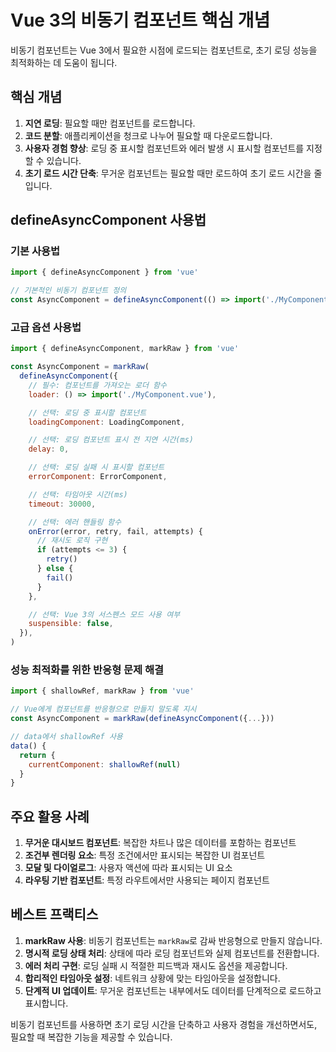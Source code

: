 # Vue 3의 비동기 컴포넌트 핵심 개념

비동기 컴포넌트는 Vue 3에서 필요한 시점에 로드되는 컴포넌트로, 초기 로딩 성능을 최적화하는 데 도움이 됩니다.

## 핵심 개념

1. **지연 로딩**: 필요할 때만 컴포넌트를 로드합니다.
2. **코드 분할**: 애플리케이션을 청크로 나누어 필요할 때 다운로드합니다.
3. **사용자 경험 향상**: 로딩 중 표시할 컴포넌트와 에러 발생 시 표시할 컴포넌트를 지정할 수 있습니다.
4. **초기 로드 시간 단축**: 무거운 컴포넌트는 필요할 때만 로드하여 초기 로드 시간을 줄입니다.

## defineAsyncComponent 사용법

### 기본 사용법

```javascript
import { defineAsyncComponent } from 'vue'

// 기본적인 비동기 컴포넌트 정의
const AsyncComponent = defineAsyncComponent(() => import('./MyComponent.vue'))
```

### 고급 옵션 사용법

```javascript
import { defineAsyncComponent, markRaw } from 'vue'

const AsyncComponent = markRaw(
  defineAsyncComponent({
    // 필수: 컴포넌트를 가져오는 로더 함수
    loader: () => import('./MyComponent.vue'),

    // 선택: 로딩 중 표시할 컴포넌트
    loadingComponent: LoadingComponent,

    // 선택: 로딩 컴포넌트 표시 전 지연 시간(ms)
    delay: 0,

    // 선택: 로딩 실패 시 표시할 컴포넌트
    errorComponent: ErrorComponent,

    // 선택: 타임아웃 시간(ms)
    timeout: 30000,

    // 선택: 에러 핸들링 함수
    onError(error, retry, fail, attempts) {
      // 재시도 로직 구현
      if (attempts <= 3) {
        retry()
      } else {
        fail()
      }
    },

    // 선택: Vue 3의 서스펜스 모드 사용 여부
    suspensible: false,
  }),
)
```

### 성능 최적화를 위한 반응형 문제 해결

```javascript
import { shallowRef, markRaw } from 'vue'

// Vue에게 컴포넌트를 반응형으로 만들지 말도록 지시
const AsyncComponent = markRaw(defineAsyncComponent({...}))

// data에서 shallowRef 사용
data() {
  return {
    currentComponent: shallowRef(null)
  }
}
```

## 주요 활용 사례

1. **무거운 대시보드 컴포넌트**: 복잡한 차트나 많은 데이터를 포함하는 컴포넌트
2. **조건부 렌더링 요소**: 특정 조건에서만 표시되는 복잡한 UI 컴포넌트
3. **모달 및 다이얼로그**: 사용자 액션에 따라 표시되는 UI 요소
4. **라우팅 기반 컴포넌트**: 특정 라우트에서만 사용되는 페이지 컴포넌트

## 베스트 프랙티스

1. **markRaw 사용**: 비동기 컴포넌트는 `markRaw`로 감싸 반응형으로 만들지 않습니다.
2. **명시적 로딩 상태 처리**: 상태에 따라 로딩 컴포넌트와 실제 컴포넌트를 전환합니다.
3. **에러 처리 구현**: 로딩 실패 시 적절한 피드백과 재시도 옵션을 제공합니다.
4. **합리적인 타임아웃 설정**: 네트워크 상황에 맞는 타임아웃을 설정합니다.
5. **단계적 UI 업데이트**: 무거운 컴포넌트는 내부에서도 데이터를 단계적으로 로드하고 표시합니다.

비동기 컴포넌트를 사용하면 초기 로딩 시간을 단축하고 사용자 경험을 개선하면서도, 필요할 때 복잡한 기능을 제공할 수 있습니다.
